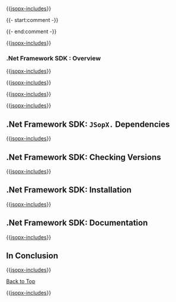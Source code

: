 ﻿{{[jsopx-includes](AllGlobal/Master/Includes/Sections/Technologies/NetFrameworkSdk/Header.md)}}

{{- start:comment -}}
<!-- START JSOPX NOVA DOCX HEADER
group: 'Technologies'
subGroup: '.Net Framework SDK'
isDraft: true
isProductionReady: true
toc: true
END JSOPX NOVA DOCX HEADER -->
{{- end:comment -}}

{{[jsopx-includes](AllGlobal/Master/Includes/Common/Draft-Notice.md)}}


### .Net Framework SDK : Overview

{{[jsopx-includes](AllGlobal/Master/Includes/Sections/Technologies/NetFrameworkSdk/Overview.md)}}

{{[jsopx-includes](AllGlobal/Master/Includes/Common/Current-Phase.md)}}

{{[jsopx-includes](AllGlobal/Master/Includes/Sections/Technologies/NetFrameworkSdk/BodyContent.md)}}

{{[jsopx-includes](AllGlobal/Master/Includes/Common/Alerts-Current.md)}}


## .Net Framework SDK: `JSopX.` Dependencies

{{[jsopx-includes](AllGlobal/Master/Includes/Sections/Technologies/NetFrameworkSdk/JsopxDependencies.md)}}


## .Net Framework SDK: Checking Versions

{{[jsopx-includes](AllGlobal/Master/Includes/Sections/Technologies/NetFrameworkSdk/CheckingVersions.md)}}


## .Net Framework SDK: Installation

{{[jsopx-includes](AllGlobal/Master/Includes/Sections/Technologies/NetFrameworkSdk/Installation.md)}}

## .Net Framework SDK: Documentation

{{[jsopx-includes](AllGlobal/Master/Includes/Sections/Technologies/NetFrameworkSdk/Documentation.md)}}

## In Conclusion

{{[jsopx-includes](AllGlobal/Master/Includes/Sections/Technologies/NetFrameworkSdk/InConclusion.md)}}

[Back to Top](#table-of-contents)

{{[jsopx-includes](AllGlobal/Master/Includes/Layout/Footer.md)}}